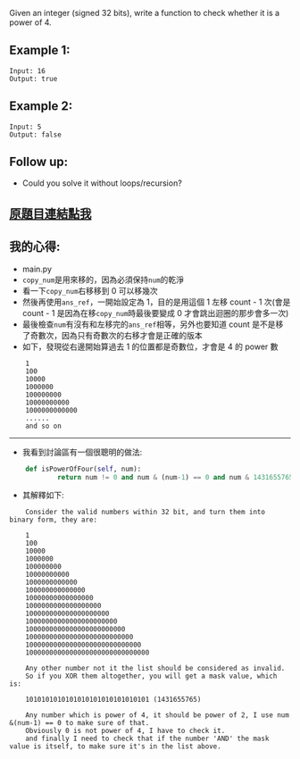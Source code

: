 Given an integer (signed 32 bits), write a function to check whether it is a power of 4.

## Example 1:

	Input: 16
	Output: true

## Example 2:

	Input: 5
	Output: false

## Follow up: 
* Could you solve it without loops/recursion?

## [原題目連結點我](https://leetcode.com/problems/power-of-four/)

## 我的心得:
* main.py
* `copy_num`是用來移的，因為必須保持`num`的乾淨
* 看一下`copy_num`右移移到 0 可以移幾次
* 然後再使用`ans_ref`，一開始設定為 1，目的是用這個 1 左移 count - 1 次(會是 count - 1 是因為在移`copy_num`時最後要變成 0 才會跳出迴圈的那步會多一次) 
* 最後檢查`num`有沒有和左移完的`ans_ref`相等，另外也要知道 count 是不是移了奇數次，因為只有奇數次的右移才會是正確的版本
* 如下，發現從右邊開始算過去 1 的位置都是奇數位，才會是 4 的 power 數
```
	1
	100
	10000
	1000000
	100000000
	10000000000
	1000000000000
	......
	and so on
```
-----

* 我看到討論區有一個很聰明的做法:
```python
	def isPowerOfFour(self, num):
			return num != 0 and num & (num-1) == 0 and num & 1431655765 == num
```

* 其解釋如下:
```
	Consider the valid numbers within 32 bit, and turn them into binary form, they are:

	1
	100
	10000
	1000000
	100000000
	10000000000
	1000000000000
	100000000000000
	10000000000000000
	1000000000000000000
	100000000000000000000
	10000000000000000000000
	1000000000000000000000000
	100000000000000000000000000
	10000000000000000000000000000
	1000000000000000000000000000000	

	Any other number not it the list should be considered as invalid.
	So if you XOR them altogether, you will get a mask value, which is:

	1010101010101010101010101010101 (1431655765)
	
	Any number which is power of 4, it should be power of 2, I use num &(num-1) == 0 to make sure of that.
	Obviously 0 is not power of 4, I have to check it.
	and finally I need to check that if the number 'AND' the mask value is itself, to make sure it's in the list above.
```